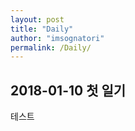```yaml
---
layout: post
title: "Daily"
author: "imsognatori"
permalink: /Daily/
---
```


## 2018-01-10 첫 일기
테스트
